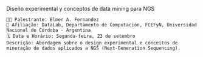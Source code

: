 Diseño experimental y conceptos de data mining para NGS

    👨‍🏫 Palestrante: Elmer A. Fernandez
    🏫 Afiliação: DataLab, Departamento de Computación, FCEFyN, Universidad Nacional de Córdoba - Argentina
    🗓️ Data e Horário: Segunda-feira, 23 de setembro
    Descrição: Abordagem sobre o design experimental e conceitos de mineração de dados aplicados a NGS (Next-Generation Sequencing).
